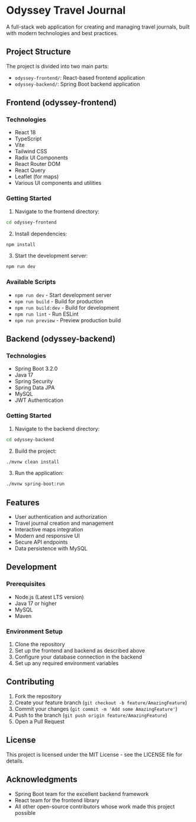 # Odyssey Travel Journal

A full-stack web application for creating and managing travel journals, built with modern technologies and best practices.

## Project Structure

The project is divided into two main parts:
- `odyssey-frontend/`: React-based frontend application
- `odyssey-backend/`: Spring Boot backend application

## Frontend (odyssey-frontend)

### Technologies
- React 18
- TypeScript
- Vite
- Tailwind CSS
- Radix UI Components
- React Router DOM
- React Query
- Leaflet (for maps)
- Various UI components and utilities

### Getting Started

1. Navigate to the frontend directory:
```bash
cd odyssey-frontend
```

2. Install dependencies:
```bash
npm install
```

3. Start the development server:
```bash
npm run dev
```

### Available Scripts
- `npm run dev` - Start development server
- `npm run build` - Build for production
- `npm run build:dev` - Build for development
- `npm run lint` - Run ESLint
- `npm run preview` - Preview production build

## Backend (odyssey-backend)

### Technologies
- Spring Boot 3.2.0
- Java 17
- Spring Security
- Spring Data JPA
- MySQL
- JWT Authentication

### Getting Started

1. Navigate to the backend directory:
```bash
cd odyssey-backend
```

2. Build the project:
```bash
./mvnw clean install
```

3. Run the application:
```bash
./mvnw spring-boot:run
```

## Features

- User authentication and authorization
- Travel journal creation and management
- Interactive maps integration
- Modern and responsive UI
- Secure API endpoints
- Data persistence with MySQL

## Development

### Prerequisites
- Node.js (Latest LTS version)
- Java 17 or higher
- MySQL
- Maven

### Environment Setup
1. Clone the repository
2. Set up the frontend and backend as described above
3. Configure your database connection in the backend
4. Set up any required environment variables

## Contributing

1. Fork the repository
2. Create your feature branch (`git checkout -b feature/AmazingFeature`)
3. Commit your changes (`git commit -m 'Add some AmazingFeature'`)
4. Push to the branch (`git push origin feature/AmazingFeature`)
5. Open a Pull Request

## License

This project is licensed under the MIT License - see the LICENSE file for details.

## Acknowledgments

- Spring Boot team for the excellent backend framework
- React team for the frontend library
- All other open-source contributors whose work made this project possible
 
 
